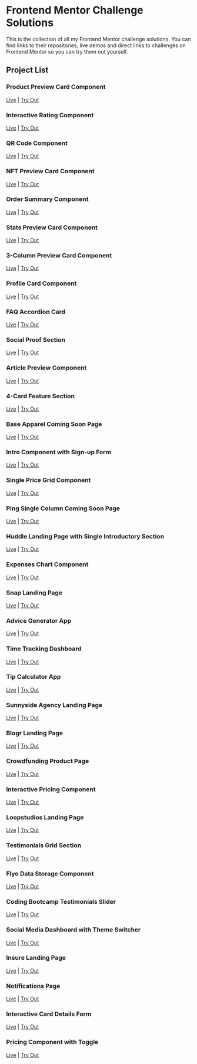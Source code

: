 # Frontend Mentor Challenge Solutions

This is the collection of all my Frontend Mentor challenge solutions. You can find links to their repositories, live demos and direct links to challenges on Frontend Mentor so you can try them out yourself.

## Project List

### Product Preview Card Component

<a href="https://product-preview-card-component-frontendmentor-pi.vercel.app/">Live</a> | <a href="https://www.frontendmentor.io/challenges/product-preview-card-component-GO7UmttRfa">Try Out</a>

### Interactive Rating Component

<a href="https://interactive-rating-component-frontendmentor-hazel.vercel.app/">Live</a> | <a href="https://www.frontendmentor.io/challenges/interactive-rating-component-koxpeBUmI">Try Out</a>

### QR Code Component

<a href="https://qr-code-component-frontendmentor-one.vercel.app/">Live</a> | <a href="https://www.frontendmentor.io/challenges/qr-code-component-iux_sIO_H">Try Out</a>

### NFT Preview Card Component

<a href="https://nft-preview-card-component-frontendmentor-lime.vercel.app/">Live</a> | <a href="https://www.frontendmentor.io/challenges/nft-preview-card-component-SbdUL_w0U">Try Out</a>

### Order Summary Component

<a href="https://order-summary-component-frontendmentor-jade.vercel.app/">Live</a> | <a href="https://www.frontendmentor.io/challenges/order-summary-component-QlPmajDUj">Try Out</a>

### Stats Preview Card Component

<a href="https://stats-preview-card-component-frontendmentor.vercel.app/">Live</a> | <a href="https://www.frontendmentor.io/challenges/stats-preview-card-component-8JqbgoU62">Try Out</a>

### 3-Column Preview Card Component

<a href="https://3-column-preview-card-component-frontendmentor-six.vercel.app/">Live</a> | <a href="https://www.frontendmentor.io/challenges/3column-preview-card-component-pH92eAR2-">Try Out</a>

### Profile Card Component

<a href="https://profile-card-component-frontendmentor-mocha.vercel.app/">Live</a> | <a href="https://www.frontendmentor.io/challenges/profile-card-component-cfArpWshJ">Try Out</a>

### FAQ Accordion Card

<a href="https://faq-accordion-card-frontendmentor-one.vercel.app/">Live</a> | <a href="https://www.frontendmentor.io/challenges/faq-accordion-card-XlyjD0Oam">Try Out</a>

### Social Proof Section

<a href="https://social-proof-section-frontendmentor-xi.vercel.app/">Live</a> | <a href="https://www.frontendmentor.io/challenges/social-proof-section-6e0qTv_bA">Try Out</a>

### Article Preview Component

<a href="https://article-preview-component-frontendmentor-hazel.vercel.app/">Live</a> | <a href="https://www.frontendmentor.io/challenges/article-preview-component-dYBN_pYFT">Try Out</a>

### 4-Card Feature Section

<a href="https://4-card-feature-section-frontendmentor.vercel.app/">Live</a> | <a href="https://www.frontendmentor.io/challenges/four-card-feature-section-weK1eFYK">Try Out</a>

### Base Apparel Coming Soon Page

<a href="https://base-apparel-coming-soon-page-frontendmentor.vercel.app/">Live</a> | <a href="https://www.frontendmentor.io/challenges/base-apparel-coming-soon-page-5d46b47f8db8a7063f9331a0">Try Out</a>

### Intro Component with Sign-up Form

<a href="https://intro-component-with-sign-up-form-frontendmentor.vercel.app/">Live</a> | <a href="https://www.frontendmentor.io/challenges/intro-component-with-signup-form-5cf91bd49edda32581d28fd1">Try Out</a>

### Single Price Grid Component

<a href="https://single-price-grid-component-frontendmentor-phi.vercel.app/">Live</a> | <a href="https://www.frontendmentor.io/challenges/single-price-grid-component-5ce41129d0ff452fec5abbbc">Try Out</a>

### Ping Single Column Coming Soon Page

<a href="https://ping-single-column-coming-soon-page-frontendmentor.vercel.app/">Live</a> | <a href="https://www.frontendmentor.io/challenges/ping-single-column-coming-soon-page-5cadd051fec04111f7b848da">Try Out</a>

### Huddle Landing Page with Single Introductory Section

<a href="https://huddle-landing-page-v1-frontendmentor.vercel.app/">Live</a> | <a href="https://www.frontendmentor.io/challenges/huddle-landing-page-with-a-single-introductory-section-B_2Wvxgi0">Try Out</a>

### Expenses Chart Component

<a href="https://expenses-chart-component-frontendmentor.vercel.app/">Live</a> | <a href="https://www.frontendmentor.io/challenges/expenses-chart-component-e7yJBUdjwt">Try Out</a>

### Snap Landing Page

<a href="https://snap-landing-page-frontendmentor.vercel.app/">Live</a> | <a href="https://www.frontendmentor.io/challenges/intro-section-with-dropdown-navigation-ryaPetHE5">Try Out</a>

### Advice Generator App

<a href="https://advice-generator-app-frontendmentor-three.vercel.app/">Live</a> | <a href="https://www.frontendmentor.io/challenges/advice-generator-app-QdUG-13db">Try Out</a>

### Time Tracking Dashboard

<a href="https://time-tracking-dashboard-frontendmentor-dusky.vercel.app/">Live</a> | <a href="https://www.frontendmentor.io/challenges/time-tracking-dashboard-UIQ7167Jw">Try Out</a>

### Tip Calculator App

<a href="https://tip-calculator-app-frontendmentor-eight.vercel.app/">Live</a> | <a href="https://www.frontendmentor.io/challenges/tip-calculator-app-ugJNGbJUX">Try Out</a>

### Sunnyside Agency Landing Page

<a href="https://sunnyside-agency-landing-page-frontendmentor.vercel.app/">Live</a> | <a href="https://www.frontendmentor.io/challenges/sunnyside-agency-landing-page-7yVs3B6ef">Try Out</a>

### Blogr Landing Page

<a href="https://blogr-landing-page-frontendmentor.vercel.app/">Live</a> | <a href="https://www.frontendmentor.io/challenges/blogr-landing-page-EX2RLAApP">Try Out</a>

### Crowdfunding Product Page

<a href="https://crowdfunding-product-page-frontendmentor.vercel.app/">Live</a> | <a href="https://www.frontendmentor.io/challenges/crowdfunding-product-page-7uvcZe7ZR">Try Out</a>

### Interactive Pricing Component

<a href="https://interactive-pricing-component-frontendmentor.vercel.app/">Live</a> | <a href="https://www.frontendmentor.io/challenges/interactive-pricing-component-t0m8PIyY8">Try Out</a>

### Loopstudios Landing Page

<a href="https://loopstudios-landing-page-frontendmentor.vercel.app/">Live</a> | <a href="https://www.frontendmentor.io/challenges/loopstudios-landing-page-N88J5Onjw">Try Out</a>

### Testimonials Grid Section

<a href="https://testimonials-grid-section-frontendmentor.vercel.app/">Live</a> | <a href="https://www.frontendmentor.io/challenges/testimonials-grid-section-Nnw6J7Un7">Try Out</a>

### Flyo Data Storage Component

<a href="https://flyo-data-storage-component-frontendmentor.vercel.app/">Live</a> | <a href="https://www.frontendmentor.io/challenges/fylo-data-storage-component-1dZPRbV5n">Try Out</a>

### Coding Bootcamp Testimonials Slider

<a href="https://coding-bootcamp-testimonials-slider-frontendmentor.vercel.app/">Live</a> | <a href="https://www.frontendmentor.io/challenges/coding-bootcamp-testimonials-slider-4FNyLA8JL">Try Out</a>

### Social Media Dashboard with Theme Switcher

<a href="https://social-media-dashboard-with-theme-switcher-frontendmentor-flax.vercel.app/">Live</a> | <a href="https://www.frontendmentor.io/challenges/social-media-dashboard-with-theme-switcher-6oY8ozp_H">Try Out</a>

### Insure Landing Page

<a href="https://insure-landing-page-frontendmentor-five.vercel.app/">Live</a> | <a href="https://www.frontendmentor.io/challenges/insure-landing-page-uTU68JV8">Try Out</a>

### Notifications Page

<a href="https://notifications-page-frontendmentor.vercel.app/">Live</a> | <a href="https://www.frontendmentor.io/challenges/notifications-page-DqK5QAmKbC">Try Out</a>

### Interactive Card Details Form

<a href="https://interactive-card-details-form-frontendmentor.vercel.app/">Live</a> | <a href="https://www.frontendmentor.io/challenges/interactive-card-details-form-XpS8cKZDWw">Try Out</a>

### Pricing Component with Toggle

<a href="https://pricing-component-with-toggle-frontendmentor.vercel.app/">Live</a> | <a href="https://www.frontendmentor.io/challenges/pricing-component-with-toggle-8vPwRMIC">Try Out</a>
